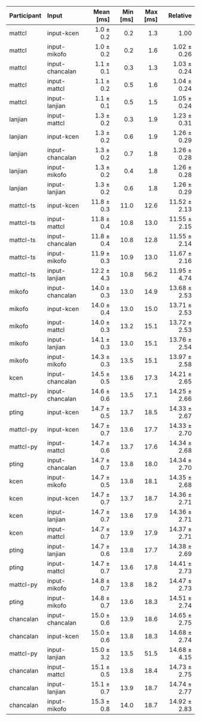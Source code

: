 | Participant | Input | Mean [ms] | Min [ms] | Max [ms] | Relative |
|:---|:---|---:|---:|---:|---:|
| mattcl | input-kcen | 1.0 ± 0.2 | 0.2 | 1.3 | 1.00 |
| mattcl | input-mikofo | 1.0 ± 0.2 | 0.2 | 1.6 | 1.02 ± 0.26 |
| mattcl | input-chancalan | 1.1 ± 0.1 | 0.3 | 1.3 | 1.03 ± 0.24 |
| mattcl | input-mattcl | 1.1 ± 0.2 | 0.5 | 1.6 | 1.04 ± 0.24 |
| mattcl | input-lanjian | 1.1 ± 0.1 | 0.5 | 1.5 | 1.05 ± 0.24 |
| lanjian | input-mattcl | 1.3 ± 0.2 | 0.3 | 1.9 | 1.23 ± 0.31 |
| lanjian | input-kcen | 1.3 ± 0.2 | 0.6 | 1.9 | 1.26 ± 0.29 |
| lanjian | input-chancalan | 1.3 ± 0.2 | 0.7 | 1.8 | 1.26 ± 0.28 |
| lanjian | input-mikofo | 1.3 ± 0.2 | 0.4 | 1.8 | 1.26 ± 0.28 |
| lanjian | input-lanjian | 1.3 ± 0.2 | 0.6 | 1.8 | 1.26 ± 0.29 |
| mattcl-ts | input-kcen | 11.8 ± 0.3 | 11.0 | 12.6 | 11.52 ± 2.13 |
| mattcl-ts | input-mattcl | 11.8 ± 0.4 | 10.8 | 13.0 | 11.55 ± 2.15 |
| mattcl-ts | input-chancalan | 11.8 ± 0.4 | 10.8 | 12.8 | 11.55 ± 2.14 |
| mattcl-ts | input-mikofo | 11.9 ± 0.3 | 10.9 | 13.0 | 11.67 ± 2.16 |
| mattcl-ts | input-lanjian | 12.2 ± 4.3 | 10.8 | 56.2 | 11.95 ± 4.74 |
| mikofo | input-chancalan | 14.0 ± 0.3 | 13.0 | 14.9 | 13.68 ± 2.53 |
| mikofo | input-kcen | 14.0 ± 0.4 | 13.0 | 15.0 | 13.71 ± 2.53 |
| mikofo | input-mattcl | 14.0 ± 0.3 | 13.2 | 15.1 | 13.72 ± 2.53 |
| mikofo | input-lanjian | 14.1 ± 0.3 | 13.0 | 15.1 | 13.76 ± 2.54 |
| mikofo | input-mikofo | 14.3 ± 0.3 | 13.5 | 15.1 | 13.97 ± 2.58 |
| kcen | input-chancalan | 14.5 ± 0.5 | 13.6 | 17.3 | 14.21 ± 2.65 |
| mattcl-py | input-chancalan | 14.6 ± 0.6 | 13.5 | 17.1 | 14.25 ± 2.66 |
| pting | input-kcen | 14.7 ± 0.5 | 13.7 | 18.5 | 14.33 ± 2.67 |
| mattcl-py | input-kcen | 14.7 ± 0.7 | 13.6 | 17.7 | 14.33 ± 2.70 |
| mattcl-py | input-mattcl | 14.7 ± 0.6 | 13.7 | 17.6 | 14.34 ± 2.68 |
| pting | input-chancalan | 14.7 ± 0.7 | 13.8 | 18.0 | 14.34 ± 2.70 |
| kcen | input-mikofo | 14.7 ± 0.5 | 13.8 | 18.1 | 14.35 ± 2.68 |
| kcen | input-kcen | 14.7 ± 0.7 | 13.7 | 18.7 | 14.36 ± 2.71 |
| kcen | input-lanjian | 14.7 ± 0.7 | 13.6 | 17.9 | 14.36 ± 2.71 |
| kcen | input-mattcl | 14.7 ± 0.7 | 13.9 | 17.9 | 14.37 ± 2.71 |
| pting | input-lanjian | 14.7 ± 0.6 | 13.8 | 17.7 | 14.38 ± 2.69 |
| pting | input-mattcl | 14.7 ± 0.7 | 13.6 | 17.8 | 14.41 ± 2.73 |
| mattcl-py | input-mikofo | 14.8 ± 0.7 | 13.8 | 18.2 | 14.47 ± 2.73 |
| pting | input-mikofo | 14.8 ± 0.7 | 13.6 | 18.3 | 14.51 ± 2.74 |
| chancalan | input-chancalan | 15.0 ± 0.6 | 13.9 | 18.6 | 14.65 ± 2.75 |
| chancalan | input-kcen | 15.0 ± 0.6 | 13.8 | 18.3 | 14.68 ± 2.74 |
| mattcl-py | input-lanjian | 15.0 ± 3.2 | 13.5 | 51.5 | 14.68 ± 4.15 |
| chancalan | input-mattcl | 15.1 ± 0.5 | 13.8 | 18.4 | 14.73 ± 2.75 |
| chancalan | input-lanjian | 15.1 ± 0.7 | 13.9 | 18.7 | 14.74 ± 2.77 |
| chancalan | input-mikofo | 15.3 ± 0.8 | 14.0 | 18.7 | 14.92 ± 2.83 |

